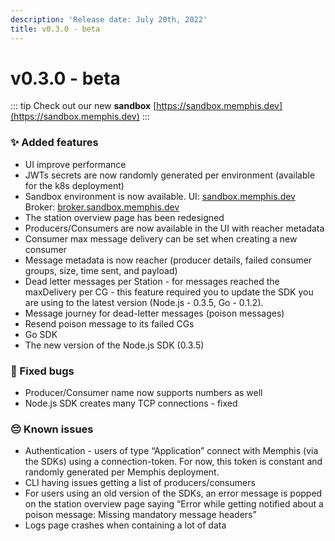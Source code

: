 ```yaml
---
description: 'Release date: July 20th, 2022'
title: v0.3.0 - beta
---
```


# v0.3.0 - beta

<Subtitle></Subtitle>

::: tip
Check out our new **sandbox** [https://sandbox.memphis.dev](https://sandbox.memphis.dev)
:::

<BigLink url="/deployment/kubernetes/how-to-upgrade" title="3 - Upgrade"/>


### ✨ Added features

* UI improve performance
* JWTs secrets are now randomly generated per environment (available for the k8s deployment)
* Sandbox environment is now available. UI: [sandbox.memphis.dev](http://sandbox.memphis.dev/) \
  Broker: [broker.sandbox.memphis.dev](http://broker.sandbox.memphis.dev/)
* The station overview page has been redesigned
* Producers/Consumers are now available in the UI with reacher metadata
* Consumer max message delivery can be set when creating a new consumer
* Message metadata is now reacher (producer details, failed consumer groups, size, time sent, and payload)
* Dead letter messages per Station - for messages reached the maxDelivery per CG - this feature required you to update the SDK you are using to the latest version (Node.js - 0.3.5, Go - 0.1.2).
* Message journey for dead-letter messages (poison messages)
* Resend poison message to its failed CGs
* Go SDK
* The new version of the Node.js SDK (0.3.5)

### 🐛 Fixed bugs

* Producer/Consumer name now supports numbers as well
* &#x20;Node.js SDK creates many TCP connections - fixed

### 😔 Known issues&#x20;

* Authentication - users of type “Application” connect with Memphis (via the SDKs) using a connection-token. For now, this token is constant and randomly generated per Memphis deployment.
* CLI having issues getting a list of producers/consumers
* For users using an old version of the SDKs, an error message is popped on the station overview page saying “Error while getting notified about a poison message: Missing mandatory message headers”
* Logs page crashes when containing a lot of data
